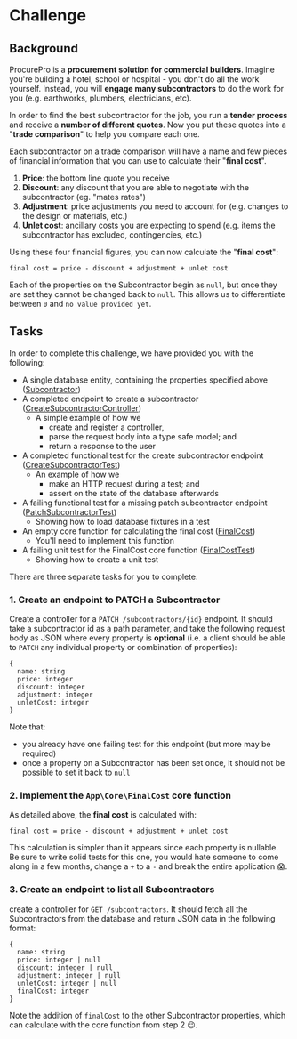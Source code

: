 # Challenge

## Background

ProcurePro is a __procurement solution for commercial builders__. Imagine you're building a hotel, school or hospital -
you don't do all the work yourself. Instead, you will __engage many subcontractors__ to do the work for you (e.g.
earthworks, plumbers, electricians, etc).

In order to find the best subcontractor for the job, you run a __tender process__ and receive
a __number of different quotes__. Now you put these quotes into a "__trade comparison__" to help you compare each one.

Each subcontractor on a trade comparison will have a name and few pieces of financial information that you can use to
calculate their "__final cost__".

1. __Price__: the bottom line quote you receive
2. __Discount__: any discount that you are able to negotiate with the subcontractor (eg. "mates rates")
3. __Adjustment__: price adjustments you need to account for (e.g. changes to the design or materials, etc.)
4. __Unlet cost__: ancillary costs you are expecting to spend (e.g. items the subcontractor has excluded, contingencies,
   etc.)

Using these four financial figures, you can now calculate the "__final cost__":

```
final cost = price - discount + adjustment + unlet cost
```

Each of the properties on the Subcontractor begin as `null`, but once they are set they cannot be changed back to
`null`. This allows us to differentiate between `0` and `no value provided yet`.

## Tasks

In order to complete this challenge, we have provided you with the following:

- A single database entity, containing the properties specified above ([Subcontractor](/src/Entity/Subcontractor.php))
- A completed endpoint to create a
  subcontractor ([CreateSubcontractorController](/src/Controller/CreateSubcontractorController.php))
    - A simple example of how we
        - create and register a controller,
        - parse the request body into a type safe model; and
        - return a response to the user
- A completed functional test for the create subcontractor
  endpoint ([CreateSubcontractorTest](/tests/Functional/CreateSubcontractorTest.php))
    - An example of how we
        - make an HTTP request during a test; and
        - assert on the state of the database afterwards
- A failing functional test for a missing patch subcontractor
  endpoint ([PatchSubcontractorTest](/tests/Functional/PatchSubcontractorTest.php))
    - Showing how to load database fixtures in a test
- An empty core function for calculating the final cost ([FinalCost](/src/Core/FinalCost.php))
    - You'll need to implement this function
- A failing unit test for the FinalCost core function ([FinalCostTest](/tests/Unit/FinalCostTest.php))
    - Showing how to create a unit test

There are three separate tasks for you to complete:

### 1. Create an endpoint to PATCH a Subcontractor

Create a controller for a `PATCH /subcontractors/{id}` endpoint. It should take a subcontractor id as a path parameter,
and take the following request body as JSON where every property is __optional__ (i.e. a client should be able
to `PATCH` any individual property or combination of properties):

```
{
  name: string
  price: integer
  discount: integer
  adjustment: integer
  unletCost: integer
}
```

Note that:

- you already have one failing test for this endpoint (but more may be required)
- once a property on a Subcontractor has been set once, it should not be possible to set it back to `null`

### 2. Implement the `App\Core\FinalCost` core function

As detailed above, the __final cost__ is calculated with:

```
final cost = price - discount + adjustment + unlet cost
```

This calculation is simpler than it appears since each property is nullable. Be sure to write solid tests for this one,
you would hate someone to come along in a few months, change a `+` to a `-` and break the entire application 😱.

### 3. Create an endpoint to list all Subcontractors

create a controller for `GET /subcontractors`. It should fetch all the Subcontractors from the database and return JSON
data in the following format:

```
{
  name: string
  price: integer | null
  discount: integer | null
  adjustment: integer | null
  unletCost: integer | null
  finalCost: integer
}
```

Note the addition of `finalCost` to the other Subcontractor properties, which can calculate with the core function from
step 2 😉.
